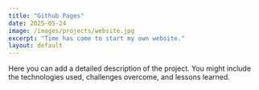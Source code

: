 ```yaml
---
title: "Github Pages"
date: 2025-05-24
image: /images/projects/website.jpg
excerpt: "Time has come to start my own website."
layout: default
---
```


Here you can add a detailed description of the project. You might include the technologies used, challenges overcome, and lessons learned.

